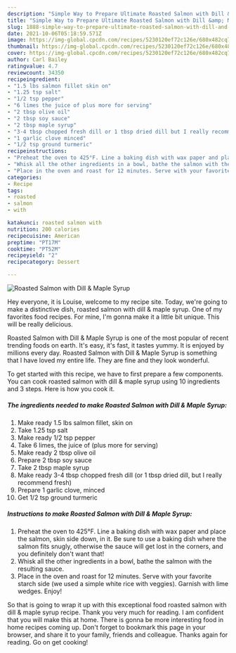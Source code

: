 ```yaml
---
description: "Simple Way to Prepare Ultimate Roasted Salmon with Dill &amp; Maple Syrup"
title: "Simple Way to Prepare Ultimate Roasted Salmon with Dill &amp; Maple Syrup"
slug: 1888-simple-way-to-prepare-ultimate-roasted-salmon-with-dill-and-amp-maple-syrup
date: 2021-10-06T05:18:59.571Z
image: https://img-global.cpcdn.com/recipes/5230120ef72c126e/680x482cq70/roasted-salmon-with-dill-maple-syrup-recipe-main-photo.jpg
thumbnail: https://img-global.cpcdn.com/recipes/5230120ef72c126e/680x482cq70/roasted-salmon-with-dill-maple-syrup-recipe-main-photo.jpg
cover: https://img-global.cpcdn.com/recipes/5230120ef72c126e/680x482cq70/roasted-salmon-with-dill-maple-syrup-recipe-main-photo.jpg
author: Carl Bailey
ratingvalue: 4.7
reviewcount: 34350
recipeingredient:
- "1.5 lbs salmon fillet skin on"
- "1.25 tsp salt"
- "1/2 tsp pepper"
- "6 limes the juice of plus more for serving"
- "2 tbsp olive oil"
- "2 tbsp soy sauce"
- "2 tbsp maple syrup"
- "3-4 tbsp chopped fresh dill or 1 tbsp dried dill but I really recommend fresh"
- "1 garlic clove minced"
- "1/2 tsp ground turmeric"
recipeinstructions:
- "Preheat the oven to 425°F. Line a baking dish with wax paper and place the salmon, skin side down, in it. Be sure to use a baking dish where the salmon fits snugly, otherwise the sauce will get lost in the corners, and you definitely don't want that!"
- "Whisk all the other ingredients in a bowl, bathe the salmon with the resulting sauce."
- "Place in the oven and roast for 12 minutes. Serve with your favorite starch side (we used a simple white rice with veggies). Garnish with lime wedges. Enjoy!"
categories:
- Recipe
tags:
- roasted
- salmon
- with

katakunci: roasted salmon with 
nutrition: 200 calories
recipecuisine: American
preptime: "PT17M"
cooktime: "PT52M"
recipeyield: "2"
recipecategory: Dessert

---
```



![Roasted Salmon with Dill & Maple Syrup](https://img-global.cpcdn.com/recipes/5230120ef72c126e/680x482cq70/roasted-salmon-with-dill-maple-syrup-recipe-main-photo.jpg)

Hey everyone, it is Louise, welcome to my recipe site. Today, we're going to make a distinctive dish, roasted salmon with dill & maple syrup. One of my favorites food recipes. For mine, I'm gonna make it a little bit unique. This will be really delicious.

Roasted Salmon with Dill & Maple Syrup is one of the most popular of recent trending foods on earth. It's easy, it's fast, it tastes yummy. It is enjoyed by millions every day. Roasted Salmon with Dill & Maple Syrup is something that I have loved my entire life. They are fine and they look wonderful.




To get started with this recipe, we have to first prepare a few components. You can cook roasted salmon with dill & maple syrup using 10 ingredients and 3 steps. Here is how you cook it.

<!--inarticleads1-->

##### The ingredients needed to make Roasted Salmon with Dill & Maple Syrup:

1. Make ready 1.5 lbs salmon fillet, skin on
1. Take 1.25 tsp salt
1. Make ready 1/2 tsp pepper
1. Take 6 limes, the juice of (plus more for serving)
1. Make ready 2 tbsp olive oil
1. Prepare 2 tbsp soy sauce
1. Take 2 tbsp maple syrup
1. Make ready 3-4 tbsp chopped fresh dill (or 1 tbsp dried dill, but I really recommend fresh)
1. Prepare 1 garlic clove, minced
1. Get 1/2 tsp ground turmeric




<!--inarticleads2-->

##### Instructions to make Roasted Salmon with Dill & Maple Syrup:

1. Preheat the oven to 425°F. Line a baking dish with wax paper and place the salmon, skin side down, in it. Be sure to use a baking dish where the salmon fits snugly, otherwise the sauce will get lost in the corners, and you definitely don't want that!
1. Whisk all the other ingredients in a bowl, bathe the salmon with the resulting sauce.
1. Place in the oven and roast for 12 minutes. Serve with your favorite starch side (we used a simple white rice with veggies). Garnish with lime wedges. Enjoy!




So that is going to wrap it up with this exceptional food roasted salmon with dill & maple syrup recipe. Thank you very much for reading. I am confident that you will make this at home. There is gonna be more interesting food in home recipes coming up. Don't forget to bookmark this page in your browser, and share it to your family, friends and colleague. Thanks again for reading. Go on get cooking!
